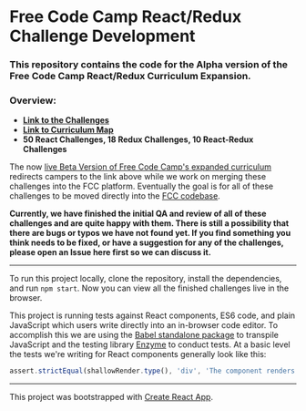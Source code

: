 # Free Code Camp React/Redux Challenge Development

### This repository contains the code for the Alpha version of the Free Code Camp React/Redux Curriculum Expansion.

### Overview:

* [**Link to the Challenges**](http://hysterical-amusement.surge.sh/)
* [**Link to Curriculum Map**](https://github.com/bonham000/fcc-react-tests-module/blob/master/CHALLENGE_MAP.md)
* **50 React Challenges, 18 Redux Challenges, 10 React-Redux Challenges**

The now [live Beta Version of Free Code Camp's expanded curriculum](http://beta.freecodecamp.com/en/) redirects campers to the link above while we work on merging these challenges into the FCC platform. Eventually the goal is for all of these challenges to be moved directly into the [FCC codebase](https://github.com/freeCodeCamp/freeCodeCamp).

**Currently, we have finished the initial QA and review of all of these challenges and are quite happy with them. There is still a possibility that there are bugs or typos we have not found yet. If you find something you think needs to be fixed, or have a suggestion for any of the challenges, please open an Issue here first so we can discuss it.**

---

To run this project locally, clone the repository, install the dependencies, and run `npm start`. Now you can view all the finished challenges live in the browser.

This project is running tests against React components, ES6 code, and plain JavaScript which users write directly into an in-browser code editor. To accomplish this we are using the [Babel standalone package](https://github.com/babel/babel-standalone) to transpile JavaScript and the testing library [Enzyme](http://airbnb.io/enzyme/) to conduct tests. At a basic level the tests we're writing for React components generally look like this:

```javascript
assert.strictEqual(shallowRender.type(), 'div', 'The component renders a div element');
```

***

This project was bootstrapped with [Create React App](https://github.com/facebookincubator/create-react-app).
